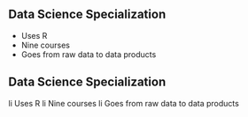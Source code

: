 ## Data Science Specialization 

* Uses R 
* Nine courses 
* Goes from raw data to data products



## Data Science Specialization 

li Uses R 
li Nine courses 
li Goes from raw data to data products


